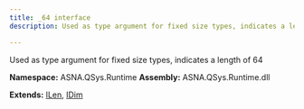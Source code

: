 ```yaml
---
title: _64 interface
description: Used as type argument for fixed size types, indicates a length of 64 

---
```


Used as type argument for fixed size types, indicates a length of 64 

**Namespace:** ASNA.QSys.Runtime
**Assembly:** ASNA.QSys.Runtime.dll

**Extends:** [ILen](/reference/runtime/qsys-runtime/i-len.html), [IDim](/reference/runtime/qsys-runtime/i-dim.html)
<br>
<br>

